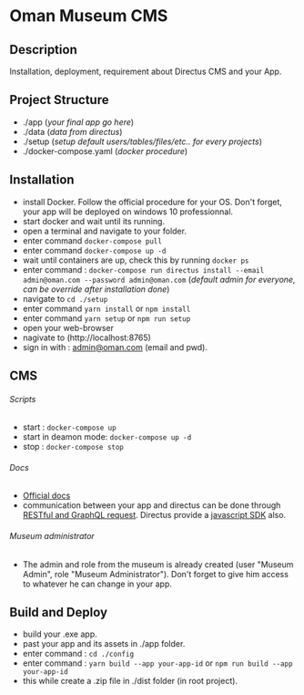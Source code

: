 # Oman Museum CMS

## Description

Installation, deployment, requirement about Directus CMS and your App.

## Project Structure

- ./app (_your final app go here_)
- ./data (_data from directus_)
- ./setup (_setup default users/tables/files/etc.. for every projects_)
- ./docker-compose.yaml (_docker procedure_)

## Installation

- install Docker. Follow the official procedure for your OS. Don't forget, your app will be deployed on
  windows 10 professionnal.
- start docker and wait until its running.
- open a terminal and navigate to your folder.
- enter command `docker-compose pull`
- enter command `docker-compose up -d`
- wait until containers are up, check this by running `docker ps`
- enter command : `docker-compose run directus install --email admin@oman.com --password admin@oman.com`
  (_default admin for everyone, can be override after installation done_)
- navigate to `cd ./setup`
- enter command `yarn install` or `npm install`
- enter command `yarn setup` or `npm run setup`
- open your web-browser
- nagivate to (http://localhost:8765)
- sign in with : admin@oman.com (email and pwd).

## CMS

###### Scripts

- start : `docker-compose up`
- start in deamon mode: `docker-compose up -d`
- stop : `docker-compose stop`

###### Docs

- [Official docs](https://docs.directus.io/getting-started/introduction.html)
- communication between your app and directus can be done through
  [RESTful and GraphQL request](https://docs.directus.io/api/reference.html). Directus provide a
  [javascript SDK](https://docs.directus.io/guides/js-sdk.html#installation) also.

###### Museum administrator

- The admin and role from the museum is already created (user "Museum Admin", role "Museum
  Administrator"). Don't forget to give him access to whatever he can change in your app.

## Build and Deploy

- build your .exe app.
- past your app and its assets in ./app folder.
- enter command : `cd ./config`
- enter command : `yarn build --app your-app-id` or `npm run build --app your-app-id`
- this while create a .zip file in ./dist folder (in root project).
